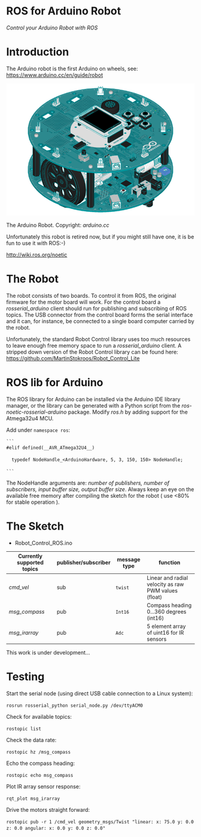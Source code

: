 # ROS for Arduino Robot
*Control your Arduino Robot with ROS*

# Introduction

The Arduino robot is the first Arduino on wheels, see: https://www.arduino.cc/en/guide/robot 

![Arduino Robot](images/RobotIsoView.png)

The Arduino Robot. Copyright: *arduino.cc*



Unfortunately this robot is retired now, but if you might still have one, it is be fun to use it with ROS:-)

http://wiki.ros.org/noetic

# The Robot

The robot consists of two boards. To control it from ROS, the original firmware for the motor board will work. For the control board a *rosserial_arduino* client should run for publishing and subscribing of ROS topics. The USB connector from the control board forms the serial interface and it can, for instance, be connected to a single board computer carried by the robot.

Unfortunately, the standard Robot Control library uses too much resources to leave enough free memory space to run a *rosserial_arduino* client. A stripped down version of the Robot Control library can be found here: https://github.com/MartinStokroos/Robot_Control_Lite

# ROS lib for Arduino

The ROS library for Arduino can be installed via the Arduino IDE library manager, or the library can be generated with a Python script from the *ros-noetic-rosserial-arduino* package. Modify *ros.h* by adding support for the Atmega32u4 MCU.

Add under `namespace ros`:

````
```
#elif defined(__AVR_ATmega32U4__)

  typedef NodeHandle_<ArduinoHardware, 5, 3, 150, 150> NodeHandle;

```
````

The NodeHandle arguments are: *number of publishers, number of subscribers, input buffer size, output buffer size*. Always keep an eye on the available free memory after compiling the sketch for the robot ( use <80% for stable operation ).

# The Sketch

- Robot_Control_ROS.ino

  

Currently supported topics | publisher/subscriber | message type | function
---------------|----------------------|-----------|---------
*cmd_vel* | sub | `twist` | Linear and radial velocity as raw PWM values (float) 
*msg_compass* |pub | `Int16` |Compass heading 0...360 degrees (int16)
*msg_irarray* |pub |`Adc`|5 element array of uint16 for IR sensors


This work is under development...



# Testing

Start the serial node (using direct USB cable connection to a Linux system):

`rosrun rosserial_python serial_node.py /dev/ttyACM0`



Check for available topics:

`rostopic list`



Check the data rate:

`rostopic hz /msg_compass`



Echo the compass heading:

`rostopic echo msg_compass`



Plot IR array sensor response:

`rqt_plot msg_irarray`



Drive the motors straight forward:

 `rostopic pub -r 1 /cmd_vel geometry_msgs/Twist "linear:
  x: 75.0
  y: 0.0
  z: 0.0
angular:
  x: 0.0
  y: 0.0
  z: 0.0" `

